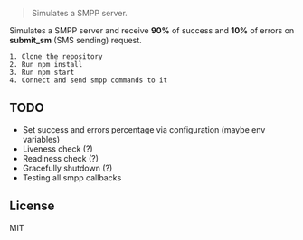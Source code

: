 > Simulates a SMPP server.

Simulates a SMPP server and receive **90%** of success and **10%** of errors on **submit_sm** (SMS sending) request.

```
1. Clone the repository
2. Run npm install
3. Run npm start
4. Connect and send smpp commands to it
```

## TODO
* Set success and errors percentage via configuration (maybe env variables)
* Liveness check (?)
* Readiness check (?)
* Gracefully shutdown (?)
* Testing all smpp callbacks

## License
MIT